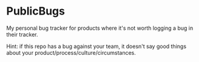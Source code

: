 # PublicBugs
My personal bug tracker for products where it's not worth logging a bug in their tracker.

Hint: if this repo has a bug against your team, it doesn't say good things about your product/process/culture/circumstances.
